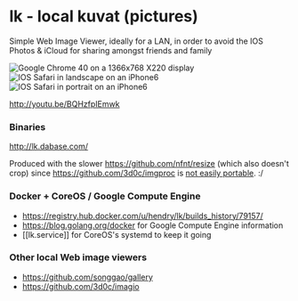 lk - local kuvat (pictures)
==

Simple Web Image Viewer, ideally for a LAN, in order to avoid the IOS Photos &
iCloud for sharing amongst friends and family

<img src=http://s.natalian.org/2014-11-04/1415116363_1364x748.png alt="Google Chrome 40 on a 1366x768 X220 display">
<img src=http://s.natalian.org/2014-11-04/lk-landscape.png alt="IOS Safari in landscape on an iPhone6">
<img src=http://s.natalian.org/2014-11-04/lk-portrait.png alt="IOS Safari in portrait on an iPhone6">

<http://youtu.be/BQHzfpIEmwk>

### Binaries

<http://lk.dabase.com/>

Produced with the slower <https://github.com/nfnt/resize> (which also doesn't crop) since <https://github.com/3d0c/imgproc> is [not easily portable](https://github.com/mitchellh/gox/issues/24#issuecomment-61451672). :/

### Docker + CoreOS / Google Compute Engine

* https://registry.hub.docker.com/u/hendry/lk/builds_history/79157/
* https://blog.golang.org/docker for Google Compute Engine information
* [[lk.service]] for CoreOS's systemd to keep it going

### Other local Web image viewers

* <https://github.com/songgao/gallery>
* <https://github.com/3d0c/imagio>
